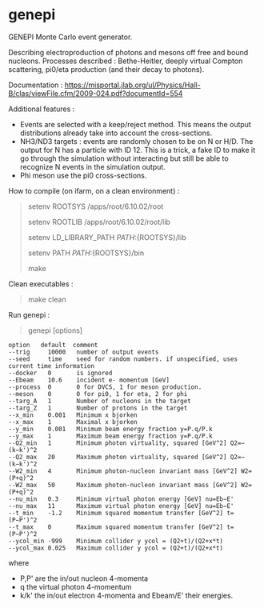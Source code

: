 # genepi

GENEPI Monte Carlo event generator.

Describing electroproduction of photons and mesons off free and bound nucleons. Processes described : Bethe-Heitler, deeply virtual Compton scattering, pi0/eta production (and their decay to photons).

Documentation : https://misportal.jlab.org/ul/Physics/Hall-B/clas/viewFile.cfm/2009-024.pdf?documentId=554

Additional features :

- Events are selected with a keep/reject method. This means the output distributions already take into account the cross-sections.
- NH3/ND3 targets : events are randomly chosen to be on N or H/D. The output for N has a particle with ID 12. This is a trick, a fake ID to make it go through the simulation without interacting but still be able to recognize N events in the simulation output. 
- Phi meson use the pi0 cross-sections. 

How to compile (on ifarm, on a clean environment) :
> setenv ROOTSYS /apps/root/6.10.02/root
> 
> setenv ROOTLIB /apps/root/6.10.02/root/lib
> 
> setenv LD_LIBRARY_PATH ${PATH}:${ROOTSYS}/lib
>
> setenv PATH ${PATH}:${ROOTSYS}/bin
> 
> make 

Clean executables :
> make clean

Run genepi :

> genepi [options]

    option   default  comment
    --trig     10000   number of output events
    --seed     time    seed for random numbers. if unspecified, uses current time information
    --docker   0       is ignored
    --Ebeam    10.6    incident e- momentum [GeV]
    --process  0       0 for DVCS, 1 for meson production.
    --meson    0       0 for pi0, 1 for eta, 2 for phi
    --targ_A   1       Number of nucleons in the target
    --targ_Z   1       Number of protons in the target
    --x_min    0.001   Minimum x bjorken
    --x_max    1       Maximal x bjorken
    --y_min    0.001   Minimum beam energy fraction y=P.q/P.k  
    --y_max    1       Maximum beam energy fraction y=P.q/P.k    
    --Q2_min   1       Minimum photon virtuality, squared [GeV^2] Q2=−(k−k')^2
    --Q2_max   20      Maximum photon virtuality, squared [GeV^2] Q2=−(k−k')^2
    --W2_min   4       Minimum photon-nucleon invariant mass [GeV^2] W2= (P+q)^2
    --W2_max   50      Maximum photon-nucleon invariant mass [GeV^2] W2= (P+q)^2
    --nu_min   0.3     Minimum virtual photon energy [GeV] nu=Eb−E'
    --nu_max   11      Maximum virtual photon energy [GeV] nu=Eb−E'
    --t_min    -1.2    Minimum squared momentum transfer [GeV^2] t=(P−P')^2
    --t_max    0       Maximum squared momentum transfer [GeV^2] t=(P−P')^2
    --ycol_min -999    Minimum collider y ycol = (Q2+t)/(Q2+x*t)
    --ycol_max 0.025   Maximum collider y ycol = (Q2+t)/(Q2+x*t) 
    
   where 
   - P,P' are the in/out nucleon 4-momenta
   - q the virtual photon 4-momentum
   - k/k' the in/out electron 4-momenta and Ebeam/E' their energies.
   
